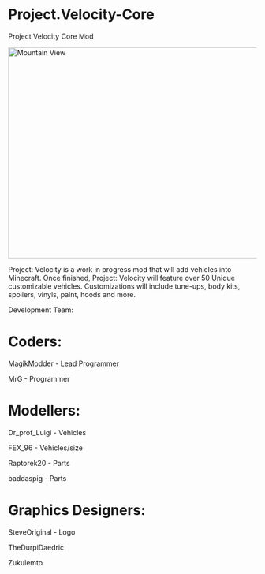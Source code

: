 # Project.Velocity-Core
Project Velocity Core Mod

<img src="http://i.imgur.com/n1sCLvz.jpg" alt="Mountain View" style="width:760px;height:428px;">


Project: Velocity is a work in progress mod that will add vehicles into Minecraft. Once finished, Project: Velocity will feature over 50 Unique customizable vehicles. Customizations will include tune-ups, body kits, spoilers, vinyls, paint, hoods and more.

Development Team:



# Coders:

MagikModder - Lead Programmer

MrG - Programmer



# Modellers:

Dr_prof_Luigi - Vehicles

FEX_96 - Vehicles/size

Raptorek20 - Parts

baddaspig - Parts



# Graphics Designers:

SteveOriginal - Logo

TheDurpiDaedric

Zukulemto

